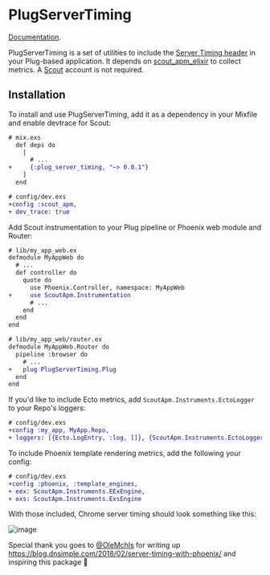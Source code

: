 # PlugServerTiming

[Documentation](https://hexdocs.pm/plug_server_timing).

PlugServerTiming is a set of utilities to include the [Server Timing header](https://w3c.github.io/server-timing/) in your Plug-based application. It depends on [scout\_apm\_elixir](https://github.com/scoutapp/scout_apm_elixir) to collect metrics. A [Scout](https://scoutapp.com) account is not required.

## Installation

To install and use PlugServerTiming, add it as a dependency in your Mixfile and enable devtrace for Scout:

```diff
# mix.exs
  def deps do
    [
      # ...
+     {:plug_server_timing, "~> 0.0.1"}
    ]
  end
```

```diff
# config/dev.exs
+config :scout_apm,
+ dev_trace: true
```

Add Scout instrumentation to your Plug pipeline or Phoenix web module and Router:

```diff
# lib/my_app_web.ex
defmodule MyAppWeb do
  # ...
  def controller do
    quote do
      use Phoenix.Controller, namespace: MyAppWeb
+     use ScoutApm.Instrumentation
      # ...
    end
  end
end

# lib/my_app_web/router.ex
defmodule MyAppWeb.Router do
  pipeline :browser do
    # ...
+   plug PlugServerTiming.Plug
  end
end
```

If you'd like to include Ecto metrics, add `ScoutApm.Instruments.EctoLogger` to your Repo's loggers:


```diff
# config/dev.exs
+config :my_app, MyApp.Repo,
+ loggers: [{Ecto.LogEntry, :log, []}, {ScoutApm.Instruments.EctoLogger, :log, []}]
```

To include Phoenix template rendering metrics, add the following your config:

```diff
# config/dev.exs
+config :phoenix, :template_engines,
+ eex: ScoutApm.Instruments.EExEngine,
+ exs: ScoutApm.Instruments.ExsEngine
```

With those included, Chrome server timing should look something like this:

![image](https://user-images.githubusercontent.com/1430443/37060338-947833d2-2155-11e8-82c8-aaf6d1a9d8cb.png)

Special thank you goes to [@OleMchls](https://github.com/OleMchls) for writing up https://blog.dnsimple.com/2018/02/server-timing-with-phoenix/ and inspiring this package 💖
